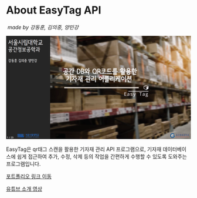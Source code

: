 # About EasyTag API

​																												*made by 강동훈, 김의중, 양민강*



![main](main.png)

EasyTag은 qr태그 스캔을 활용한 기자재 관리 API 프로그램으로, 기자재 데이터베이스에 쉽게 접근하여 추가, 수정, 삭제 등의 작업을 간편하게 수행할 수 있도록 도와주는 프로그램입니다.



[포트폴리오 링크 이동](https://uos-urbanscience.org/archives/uos_portfolio/easy-tag-%ea%b3%b5%ea%b0%84%eb%8d%b0%ec%9d%b4%ed%84%b0%eb%b2%a0%ec%9d%b4%ec%8a%a4%ec%99%80-qr%ec%bd%94%eb%93%9c%eb%a5%bc-%ed%99%9c%ec%9a%a9%ed%95%9c-%ea%b8%b0%ec%9e%90%ec%9e%ac-%ea%b4%80%eb%a6%ac)

[유튜브 소개 영상](https://youtu.be/ndC635tRycI)